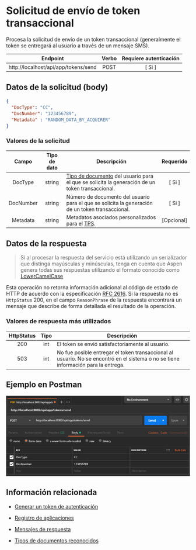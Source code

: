 # Solicitud de envío de token transaccional

Procesa la solicitud de envío de un token transaccional (generalmente el token se entregará al usuario a través de un mensaje SMS).

| Endpoint                             | Verbo | Requiere autenticación |
| ------------------------------------ | :---: | :--------------------: |
| http://localhost/api/app/tokens/send | POST  |         [ Si ]         |

> [^Segmentos de URL]: La información entre corchetes en la URL se denomina segmentos de URL y aplican solo para algunas operaciones. Cuando aparezcan en un ejemplo, deben ser reemplazados por sus valores correspondientes omitiendo los corchetes. Por ejemplo, sin en la URL de ejemplo apareciera http://localhost/api/operation/value/{value}, para establecer el valor de  `value` en la solicitud a la cadena `abc`, la URL final se vería de la siguiente forma: http://localhost/api/operation/value/abc 

## Datos de la solicitud (body)

```json
{
  "DocType": "CC",
  "DocNumber": "123456789",  
  "Metadata" : "RANDOM_DATA_BY_ACQUIRER"
}
```

### Valores de la solicitud

Campo | Tipo de dato | Descripción | Requerido
:---: | :--------: | ------------ | :-----:
DocType | string | [Tipo de documento](Inquiries-CustomerAccounts.md#DocTypes) del usuario para el que se solicita la generación de un token transaccional. | [ Si ] 
DocNumber | string | Número de documento del usuario para el que se solicita la generación de un token transaccional. | [ Si ] 
Metadata | string | Metadatos asociados personalizados para el [TPS](Tokenization/#tps). | [Opcional] 

## Datos de la respuesta

> Si al procesar la respuesta del servicio está utilizando un serializador que distinga mayúsculas y minúsculas, tenga en cuenta que Aspen genera todas sus respuestas utilizando el formato conocido como [LowerCamelCase](https://en.wikipedia.org/wiki/Camel_case)

Esta operación no retorna información adicional al código de estado de HTTP de acuerdo con la especificación [RFC 2616](https://www.w3.org/Protocols/rfc2616/rfc2616-sec10.html). Si la respuesta no es `HttpStatus` 200, en el campo  `ReasonPhrase` de la respuesta encontrará un mensaje que describe de forma detallada el resultado de la operación.

### Valores de respuesta más utilizados

HttpStatus | Tipo | Descripción
:---: | :--------: | ------------
200 | int | El token se envió satisfactoriamente al usuario. 
503 | int | No fue posible entregar el token transaccional al usuario. No se encontró en el sistema o no se tiene información para la entrega. 

## Ejemplo en Postman

![POSTMAN](Send-TrxToken.png)

## Información relacionada

- [Generar un token de autenticación](Generate-Token.md)

- [Registro de aplicaciones](App_Register.md)

- [Mensajes de respuesta](Responses.md)

- [Tipos de documentos reconocidos](Inquiries-CustomerAccounts.md#DocTypes)

  

